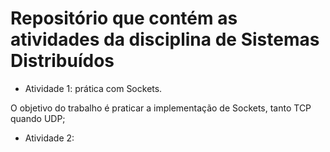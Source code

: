 # Repositório que contém as atividades da disciplina de Sistemas Distribuídos

- Atividade 1: prática com Sockets.

O objetivo do trabalho é praticar a implementação de Sockets, tanto TCP quando UDP;

- Atividade 2:
